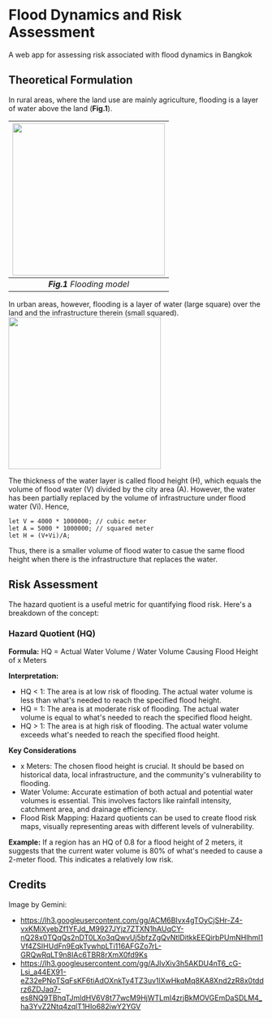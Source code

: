 # Flood Dynamics and Risk Assessment
A web app for assessing risk associated with flood dynamics in Bangkok

## Theoretical Formulation
In rural areas, where the land use are mainly agriculture, flooding is a layer of water above the land (__Fig.1__).

|<img src="https://kietpawpan.github.io/flood/flood0.jpg" width="300" height="300">
|:--:| 
| *__Fig.1__ Flooding model* | 

In urban areas, however, flooding is a layer of water (large square) over the land and the infrastructure therein (small squared).         
<img src="https://kietpawpan.github.io/flood/flood.jpg" width="300" height="300">

The thickness of the water layer is called flood height (H), which equals the volume of flood water (V) divided by the city area (A). However, the water has been partially replaced by the volume of infrastructure under flood water (Vi). Hence,

```
let V = 4000 * 1000000; // cubic meter
let A = 5000 * 1000000; // squared meter
let H = (V+Vi)/A;

```
Thus, there is a smaller volume of flood water to casue the same flood height when there is the infrastructure that replaces the water. 

## Risk Assessment
The hazard quotient is a useful metric for quantifying flood risk. Here's a breakdown of the concept:

### Hazard Quotient (HQ)
__Formula:__ HQ = Actual Water Volume / Water Volume Causing Flood Height of x Meters

__Interpretation:__
- HQ < 1: The area is at low risk of flooding. The actual water volume is less than what's needed to reach the specified flood height.
- HQ = 1: The area is at moderate risk of flooding. The actual water volume is equal to what's needed to reach the specified flood height.
- HQ > 1: The area is at high risk of flooding. The actual water volume exceeds what's needed to reach the specified flood height.

__Key Considerations__
- x Meters: The chosen flood height is crucial. It should be based on historical data, local infrastructure, and the community's vulnerability to flooding.
- Water Volume: Accurate estimation of both actual and potential water volumes is essential. This involves factors like rainfall intensity, catchment area, and drainage efficiency.
- Flood Risk Mapping: Hazard quotients can be used to create flood risk maps, visually representing areas with different levels of vulnerability.

__Example:__
If a region has an HQ of 0.8 for a flood height of 2 meters, it suggests that the current water volume is 80% of what's needed to cause a 2-meter flood. This indicates a relatively low risk.


## Credits
Image by Gemini: 
- https://lh3.googleusercontent.com/gg/ACM6BIvx4gTOyCjSHr-Z4-vxKMiXyebZf1YFJd_M9927JYjz7ZTXN1hAUqCY-nQ28x0TQqQs2nDT0LXo3qQwvUj5bfzZgQvNtlDitkkEEQirbPUmNHlhml1Vf4ZSIHUdFn9EqkTywhpLTi116AFGZo7rL-GRQwRqLT9n8IAc6TBR8rXmX0fd9Ks
- https://lh3.googleusercontent.com/gg/AJIvXiv3h5AKDU4nT6_cG-Lsi_a44EX91-eZ32ePNoTSqFsKF6tiAdOXnkTy4TZ3uv1lXwHkqMq8KA8Xnd2zR8x0tddrz6ZDJaq7-es8NQ9TBhqTJmldHV6V8t77wcM9HjWTLmI4zrjBkMOVGEmDaSDLM4_ha3YvZ2Ntq4zqlT1HIo682iwY2YGV
